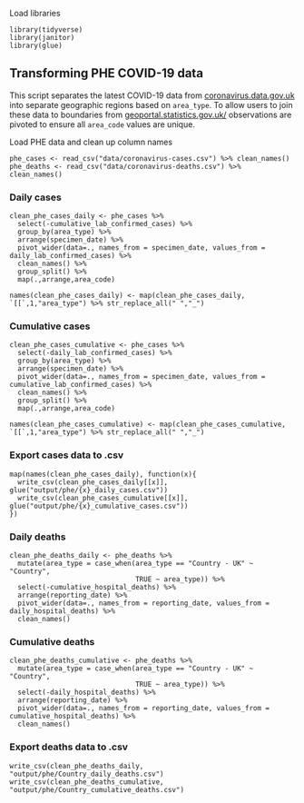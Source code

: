 
Load libraries
```{r warning=FALSE, message=FALSE}
library(tidyverse)
library(janitor)
library(glue)
```

## Transforming PHE COVID-19 data

This script separates the latest COVID-19 data from [coronavirus.data.gov.uk](https://coronavirus.data.gov.uk/)
into separate geographic regions based on `area_type`. To allow users to join these data to boundaries from [geoportal.statistics.gov.uk/](http://geoportal.statistics.gov.uk/) observations are pivoted to ensure all `area_code` values are unique.

Load PHE data and clean up column names
```{r}
phe_cases <- read_csv("data/coronavirus-cases.csv") %>% clean_names()
phe_deaths <- read_csv("data/coronavirus-deaths.csv") %>% clean_names()

```

### Daily cases
```{r}
clean_phe_cases_daily <- phe_cases %>% 
  select(-cumulative_lab_confirmed_cases) %>%
  group_by(area_type) %>% 
  arrange(specimen_date) %>% 
  pivot_wider(data=., names_from = specimen_date, values_from = daily_lab_confirmed_cases) %>% 
  clean_names() %>% 
  group_split() %>% 
  map(.,arrange,area_code)

names(clean_phe_cases_daily) <- map(clean_phe_cases_daily, `[[`,1,"area_type") %>% str_replace_all(" ","_")
```
### Cumulative cases
```{r}
clean_phe_cases_cumulative <- phe_cases %>% 
  select(-daily_lab_confirmed_cases) %>%
  group_by(area_type) %>% 
  arrange(specimen_date) %>% 
  pivot_wider(data=., names_from = specimen_date, values_from = cumulative_lab_confirmed_cases) %>% 
  clean_names() %>% 
  group_split() %>% 
  map(.,arrange,area_code)

names(clean_phe_cases_cumulative) <- map(clean_phe_cases_cumulative, `[[`,1,"area_type") %>% str_replace_all(" ","_")
```
### Export cases data to .csv
```{recho=FALSE}
map(names(clean_phe_cases_daily), function(x){
  write_csv(clean_phe_cases_daily[[x]], glue("output/phe/{x}_daily_cases.csv"))
  write_csv(clean_phe_cases_cumulative[[x]], glue("output/phe/{x}_cumulative_cases.csv"))
})

```

### Daily deaths
```{r}
clean_phe_deaths_daily <- phe_deaths %>% 
  mutate(area_type = case_when(area_type == "Country - UK" ~ "Country", 
                               TRUE ~ area_type)) %>% 
  select(-cumulative_hospital_deaths) %>%
  arrange(reporting_date) %>%
  pivot_wider(data=., names_from = reporting_date, values_from = daily_hospital_deaths) %>% 
  clean_names() 
```

### Cumulative deaths
```{r}
clean_phe_deaths_cumulative <- phe_deaths %>% 
  mutate(area_type = case_when(area_type == "Country - UK" ~ "Country", 
                               TRUE ~ area_type)) %>% 
  select(-daily_hospital_deaths) %>%
  arrange(reporting_date) %>%
  pivot_wider(data=., names_from = reporting_date, values_from = cumulative_hospital_deaths) %>% 
  clean_names() 
```
### Export deaths data to .csv
```{r}
write_csv(clean_phe_deaths_daily, "output/phe/Country_daily_deaths.csv")
write_csv(clean_phe_deaths_cumulative, "output/phe/Country_cumulative_deaths.csv")
```
